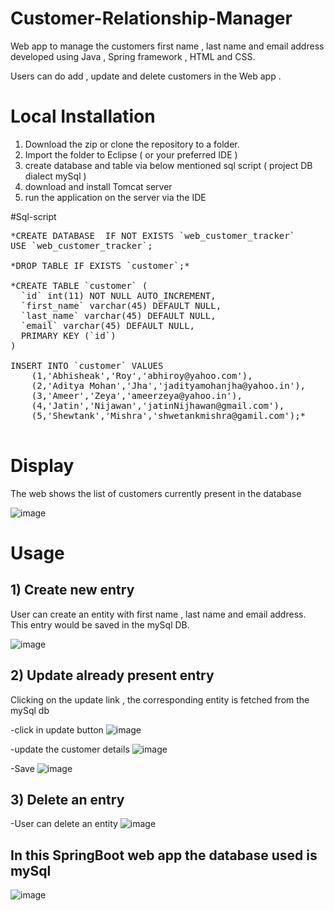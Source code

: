 # Customer-Relationship-Manager
Web app to manage the customers first name , last name and email address developed using Java , Spring framework , HTML and CSS.

Users can do add , update and delete customers in the Web app .

# Local Installation
  1. Download the zip or clone the repository to a folder.
  2. Import the folder to Eclipse ( or your preferred IDE )
  3. create database and table via below mentioned sql script ( project DB dialect mySql )
  4. download and install Tomcat server 
  5. run the application on the server via the IDE


#Sql-script 
<pre>
*CREATE DATABASE  IF NOT EXISTS `web_customer_tracker` 
USE `web_customer_tracker`;
 
*DROP TABLE IF EXISTS `customer`;*

*CREATE TABLE `customer` (
  `id` int(11) NOT NULL AUTO_INCREMENT,
  `first_name` varchar(45) DEFAULT NULL,
  `last_name` varchar(45) DEFAULT NULL,
  `email` varchar(45) DEFAULT NULL,
  PRIMARY KEY (`id`)
) 

INSERT INTO `customer` VALUES 
	(1,'Abhisheak','Roy','abhiroy@yahoo.com'),
	(2,'Aditya Mohan','Jha','jadityamohanjha@yahoo.in'),
	(3,'Ameer','Zeya','ameerzeya@yahoo.in'),
	(4,'Jatin','Nijawan','jatinNijhawan@gmail.com'),
	(5,'Shewtank','Mishra','shwetankmishra@gamil.com');*

</pre>

# Display

The web shows the list of customers currently present in the database

![image](https://user-images.githubusercontent.com/82048817/167897262-d63aeaa6-e0d4-44a3-ba73-4330c3cc28f2.png)


# Usage

## 1) Create new entry
User can create an entity with first name , last name and email address.
This entry would be saved in the mySql DB.

![image](https://user-images.githubusercontent.com/82048817/167896007-d9e6de0e-4131-4206-9c6d-923e032d4e20.png)


## 2) Update already present entry
Clicking on the update link , the corresponding entity is fetched from the mySql db 

-click in update button
![image](https://user-images.githubusercontent.com/82048817/167897592-2cb54896-9896-4c4b-902b-2cc0e95e495c.png)

-update the customer details
![image](https://user-images.githubusercontent.com/82048817/167900142-c77b85a6-09c2-4fa1-8a9c-9a07de892a09.png)

-Save
![image](https://user-images.githubusercontent.com/82048817/167898812-42b70032-f8fc-4ed5-b7fa-606aaca276ab.png)


## 3) Delete an entry

-User can delete an entity
![image](https://user-images.githubusercontent.com/82048817/167901565-f792226e-1f4a-4b12-be4c-bd973ebd9e2c.png)


## In this SpringBoot web app the database used is mySql

![image](https://user-images.githubusercontent.com/82048817/168487132-9d9c3bb1-6cb8-43fb-98ac-574032cd8319.png)




